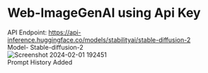 # Web-ImageGenAI using Api Key
API Endpoint: https://api-inference.huggingface.co/models/stabilityai/stable-diffusion-2 <br>
Model- Stable-diffusion-2 <br>
![Screenshot 2024-02-01 192451](https://github.com/user-attachments/assets/97152d4b-afc1-4f60-987f-8c92be870ca0) <br>
Prompt History Added <br>
